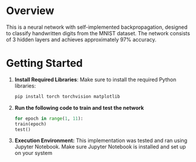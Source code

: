 # Overview
This is a neural network with self-implemented backpropagation, designed to classify handwritten digits from the MNIST dataset. The network consists of 3 hidden layers and achieves approximately 97% accuracy.

# Getting Started

1. **Install Required Libraries**:
   Make sure to install the required Python libraries:
   ```bash
   pip install torch torchvision matplotlib
2. **Run the following code to train and test the network**
    ```python
    for epoch in range(1, 11):
    train(epoch)
    test()
3. **Execution Environment:**
   This implementation was tested and ran using Jupyter Notebook. Make sure Jupyter Notebook is installed and set up on your system
